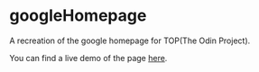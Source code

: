 # googleHomepage

A recreation of the google homepage for TOP(The Odin Project).

You can find a live demo of the page [here](https://clikuki.github.io/googleHomepage/).
